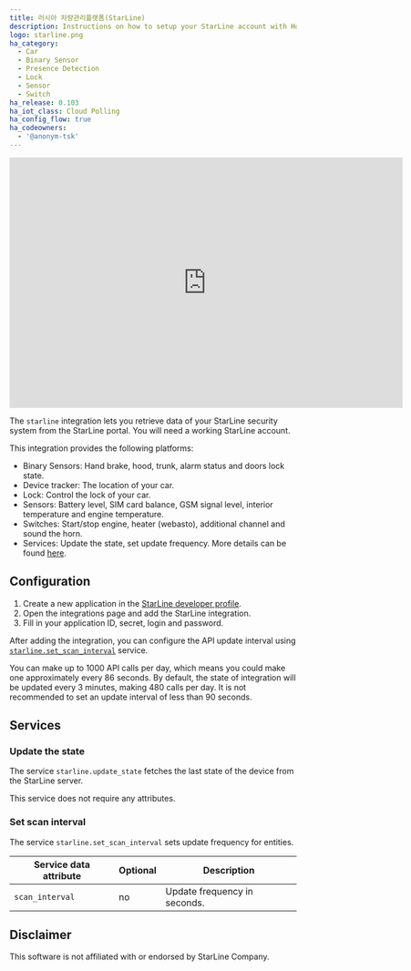 ```yaml
---
title: 러시아 차량관리플랫폼(StarLine)
description: Instructions on how to setup your StarLine account with Home Assistant.
logo: starline.png
ha_category:
  - Car
  - Binary Sensor
  - Presence Detection
  - Lock
  - Sensor
  - Switch
ha_release: 0.103
ha_iot_class: Cloud Polling
ha_config_flow: true
ha_codeowners:
  - '@anonym-tsk'
---
```


<iframe width="690" height="440" src="https://www.youtube.com/embed/ZCnI3OIaRTI" frameborder="0" allow="accelerometer; autoplay; encrypted-media; gyroscope; picture-in-picture" allowfullscreen></iframe>

The `starline` integration lets you retrieve data of your StarLine security system from the StarLine portal. You will need a working StarLine account.

This integration provides the following platforms:

- Binary Sensors: Hand brake, hood, trunk, alarm status and doors lock state.
- Device tracker: The location of your car.
- Lock: Control the lock of your car.
- Sensors: Battery level, SIM card balance, GSM signal level, interior temperature and engine temperature.
- Switches: Start/stop engine, heater (webasto), additional channel and sound the horn.
- Services: Update the state, set update frequency. More details can be found [here](#services).

## Configuration

1. Create a new application in the [StarLine developer profile](https://my.starline.ru/developer).
2. Open the integrations page and add the StarLine integration.
3. Fill in your application ID, secret, login and password.

After adding the integration, you can configure the API update interval using [`starline.set_scan_interval`](#set-scan-interval) service.

<div class='note'>

You can make up to 1000 API calls per day, which means you could make one approximately every 86 seconds.
By default, the state of integration will be updated every 3 minutes, making 480 calls per day.
It is not recommended to set an update interval of less than 90 seconds.

</div>

## Services

### Update the state

The service `starline.update_state` fetches the last state of the device from the StarLine server.

This service does not require any attributes.

### Set scan interval

The service `starline.set_scan_interval` sets update frequency for entities.

| Service data attribute | Optional | Description |
| ---------------------- | -------- | ----------- |
| `scan_interval` | no | Update frequency in seconds.

## Disclaimer

This software is not affiliated with or endorsed by StarLine Company.
